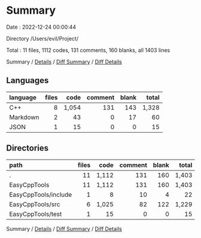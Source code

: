 # Summary

Date : 2022-12-24 00:00:44

Directory /Users/evil/Project/

Total : 11 files,  1112 codes, 131 comments, 160 blanks, all 1403 lines

Summary / [Details](details.md) / [Diff Summary](diff.md) / [Diff Details](diff-details.md)

## Languages
| language | files | code | comment | blank | total |
| :--- | ---: | ---: | ---: | ---: | ---: |
| C++ | 8 | 1,054 | 131 | 143 | 1,328 |
| Markdown | 2 | 43 | 0 | 17 | 60 |
| JSON | 1 | 15 | 0 | 0 | 15 |

## Directories
| path | files | code | comment | blank | total |
| :--- | ---: | ---: | ---: | ---: | ---: |
| . | 11 | 1,112 | 131 | 160 | 1,403 |
| EasyCppTools | 11 | 1,112 | 131 | 160 | 1,403 |
| EasyCppTools/include | 1 | 8 | 10 | 4 | 22 |
| EasyCppTools/src | 6 | 1,025 | 82 | 122 | 1,229 |
| EasyCppTools/test | 1 | 15 | 0 | 0 | 15 |

Summary / [Details](details.md) / [Diff Summary](diff.md) / [Diff Details](diff-details.md)